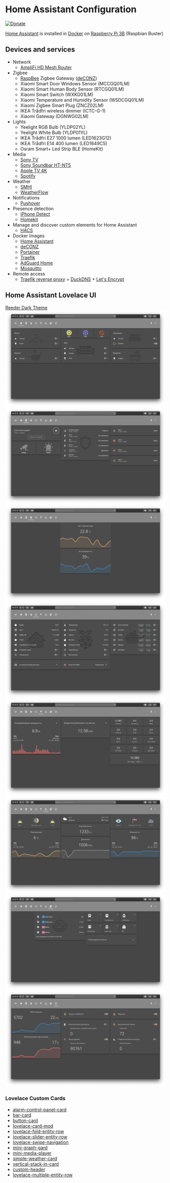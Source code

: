 # Home Assistant Configuration

[![Donate](https://img.shields.io/badge/Donate-PayPal-blue.svg)](https://www.paypal.me/ChikiPiki)

[Home Assistant](https://home-assistant.io/) is installed in [Docker](https://www.docker.com) on [Raspberry Pi 3B](https://www.raspberrypi.org/products/raspberry-pi-3-model-b/) (Raspbian Buster)
## Devices and services
* Network
  * [AmpliFi HD Mesh Router](https://store.amplifi.com/products/amplifi-mesh-router)
* Zigbee
  * [RaspBee](https://phoscon.de/en/raspbee) Zigbee Gateway ([deCONZ](https://github.com/dresden-elektronik/deconz-rest-plugin))
  * Xiaomi Smart Door Windows Sensor (MCCGQ01LM)
  * Xiaomi Smart Human Body Sensor (RTCGQ01LM)
  * Xiaomi Smart Switch (WXKG01LM)
  * Xiaomi Temperature and Humidity Sensor (WSDCGQ01LM)
  * Xiaomi Zigbee Smart Plug (ZNCZ02LM)
  * IKEA Trådfri wireless dimmer (ICTC-G-1)
  * Xiaomi Gateway (DGNWG02LM)
* Lights
  * Yeelight RGB Bulb (YLDP02YL)
  * Yeelight White Bulb (YLDP01YL)
  * IKEA Trådfri E27 1000 lumen (LED1623G12)
  * IKEA Trådfri E14 400 lumen (LED1649C5)
  * Osram Smart+ Led Strip BLE (HomeKit)
* Media
  * [Sony TV](https://github.com/custom-components/media_player.braviatv_psk)
  * [Sony Soundbar HT-NT5](https://www.home-assistant.io/components/media_player.songpal/)
  * [Apple TV 4K](https://github.com/postlund/hass-atv-beta)
  * [Spotify](https://www.home-assistant.io/components/media_player.spotify/)
* Weather
  * [SMHI](https://www.home-assistant.io/components/smhi/)
  * [WeatherFlow](https://smartweather.weatherflow.com/map/49.5528/-16.5387/4)
* Notifications
  * [Pushover](https://pushover.net)
* Presence detection
  * [iPhone Detect](https://github.com/mudape/iphonedetect)
  * [Homekit](https://community.home-assistant.io/t/homekit-as-a-presence-sensor/50370)
* Manage and discover custom elements for Home Assistant
  * [HACS](https://github.com/hacs/integration)
* Docker Images
  * [Home Assistant](https://hub.docker.com/r/homeassistant/raspberrypi3-homeassistant/tags)
  * [deCONZ](https://hub.docker.com/r/marthoc/deconz/tags)
  * [Portainer](https://hub.docker.com/r/portainer/portainer/tags)
  * [Traefik](https://hub.docker.com/_/traefik?tab=tags)
  * [AdGuard Home](https://hub.docker.com/r/adguard/adguardhome/tags)
  * [Mosquitto](https://hub.docker.com/_/eclipse-mosquitto?tab=tags)
* Remote access
  * [Traefik reverse proxy](https://traefik.io) + [DuckDNS](https://www.duckdns.org) + [Let's Encrypt](https://letsencrypt.org)
## Home Assistant Lovelace UI
[Reeder Dark Theme](https://github.com/hekm77/reeder_dark_theme)
<img src="https://github.com/hekm77/reeder_dark_theme/blob/master/screenshots/reeder_dark_1.png" alt="Home Assistant Lovelace UI" />
<img src="https://github.com/hekm77/reeder_dark_theme/blob/master/screenshots/reeder_dark_2.png" alt="Home Assistant Lovelace UI" />
<img src="https://github.com/hekm77/reeder_dark_theme/blob/master/screenshots/reeder_dark_3.png" alt="Home Assistant Lovelace UI" />
<img src="https://github.com/hekm77/reeder_dark_theme/blob/master/screenshots/reeder_dark_4.png" alt="Home Assistant Lovelace UI" />
<img src="https://github.com/hekm77/reeder_dark_theme/blob/master/screenshots/reeder_dark_5.png" alt="Home Assistant Lovelace UI" />
<img src="https://github.com/hekm77/reeder_dark_theme/blob/master/screenshots/reeder_dark_6.png" alt="Home Assistant Lovelace UI" />
<img src="https://github.com/hekm77/reeder_dark_theme/blob/master/screenshots/reeder_dark_7.png" alt="Home Assistant Lovelace UI" />
<img src="https://github.com/hekm77/reeder_dark_theme/blob/master/screenshots/reeder_dark_8.png" alt="Home Assistant Lovelace UI" />

### Lovelace Custom Cards
* [alarm-control-panel-card](https://github.com/ciotlosm/custom-lovelace/tree/master/alarm_control_panel-card)
* [bar-card](https://github.com/custom-cards/bar-card)
* [button-card](https://github.com/custom-cards/button-card)
* [lovelace-card-mod](https://github.com/thomasloven/lovelace-card-mod)
* [lovelace-fold-entity-row](https://github.com/thomasloven/lovelace-fold-entity-row)
* [lovelace-slider-entity-row](https://github.com/thomasloven/lovelace-slider-entity-row)
* [lovelace-swipe-navigation](https://github.com/maykar/lovelace-swipe-navigation)
* [mini-graph-gard](https://github.com/kalkih/mini-graph-card)
* [mini-media-player](https://github.com/kalkih/mini-media-player)
* [simple-weather-card](https://github.com/kalkih/simple-weather-card)
* [vertical-stack-in-card](https://github.com/custom-cards/vertical-stack-in-card)
* [custom-header](https://github.com/maykar/custom-header)
* [lovelace-multiple-entity-row](https://github.com/benct/lovelace-multiple-entity-row)
